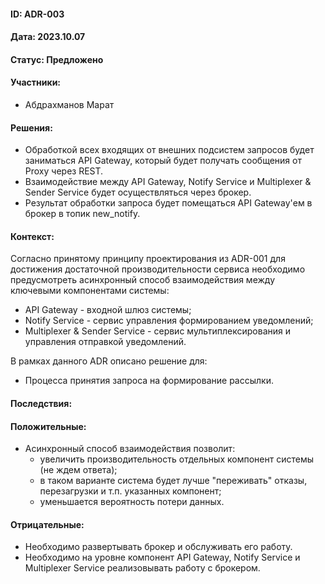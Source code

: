 #### ID: ADR-003

#### Дата: 2023.10.07

#### Статус: Предложено

#### Участники:
* Абдрахманов Марат

#### Решения:
* Обработкой всех входящих от внешних подсистем запросов будет заниматься API Gateway, который будет получать сообщения от Proxy через REST.
* Взаимодействие между API Gateway, Notify Service и Multiplexer & Sender Service будет осуществляться через брокер.
* Результат обработки запроса будет помещаться API Gateway'ем в брокер в топик new_notify.

#### Контекст:
Согласно принятому принципу проектирования из ADR-001 для достижения достаточной производительности сервиса необходимо предусмотреть асинхронный способ взаимодействия между ключевыми компонентами системы:
- API Gateway - входной шлюз системы;
- Notify Service - сервис управления формированием уведомлений;
- Multiplexer & Sender Service - сервис мультиплексирования и управления отправкой уведомлений.

В рамках данного ADR описано решение для:
- Процесса принятия запроса на формирование рассылки.

#### Последствия:

#### Положительные:
* Асинхронный способ взаимодействия позволит:
    * увеличить производительность отдельных компонент системы (не ждем ответа);
    * в таком варианте система будет лучше "переживать" отказы, перезагрузки и т.п. указанных компонент;
    * уменьшается вероятность потери данных.

#### Отрицательные:
* Необходимо развертывать брокер и обслуживать его работу.
* Необходимо на уровне компонент API Gateway, Notify Service и Multiplexer Service реализовывать работу с брокером.